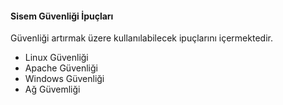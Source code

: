 #### Sisem Güvenliği İpuçları


Güvenliği artırmak üzere kullanılabilecek ipuçlarını içermektedir.

 * Linux Güvenliği
 * Apache Güvenliği
 * Windows Güvenliği
 * Ağ Güvemliği
